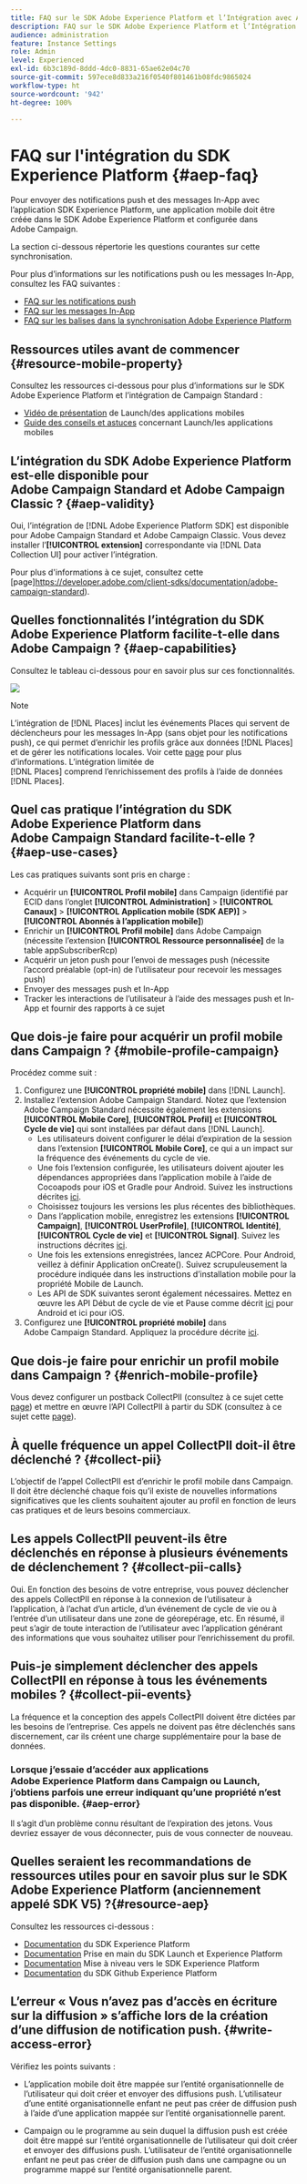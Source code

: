 ```yaml
---
title: FAQ sur le SDK Adobe Experience Platform et l’Intégration avec Adobe Campaign
description: FAQ sur le SDK Adobe Experience Platform et l’Intégration avec Adobe Campaign
audience: administration
feature: Instance Settings
role: Admin
level: Experienced
exl-id: 6b3c189d-8ddd-4dc0-8831-65ae62e04c70
source-git-commit: 597ece8d833a216f0540f801461b08fdc9865024
workflow-type: ht
source-wordcount: '942'
ht-degree: 100%

---
```


# FAQ sur l&#39;intégration du SDK Experience Platform {#aep-faq}

Pour envoyer des notifications push et des messages In-App avec l’application SDK Experience Platform, une application mobile doit être créée dans le SDK Adobe Experience Platform et configurée dans Adobe Campaign.

La section ci-dessous répertorie les questions courantes sur cette synchronisation.

Pour plus d’informations sur les notifications push ou les messages In-App, consultez les FAQ suivantes :

* [FAQ sur les notifications push](../../channels/using/about-push-notifications.md#push-faq)
* [FAQ sur les messages In-App](../../channels/using/in-app-faq.md)
* [FAQ sur les balises dans la synchronisation Adobe Experience Platform](../../administration/using/syncwithlaunch-faq.md)

## Ressources utiles avant de commencer {#resource-mobile-property}

Consultez les ressources ci-dessous pour plus d’informations sur le SDK Adobe Experience Platform et l’intégration de Campaign Standard :

* [Vidéo de présentation](https://www.adobe.com/fr/experience-platform/launch.html#acpl-mobile-video) de Launch/des applications mobiles
* [Guide des conseils et astuces](https://www.adobe.com/content/dam/dx/us/en/products/experience-platform/launch-tag-manager/pdfs/adobe-cloud-platform-launch-tips-and-tricks-sheet.pdf) concernant Launch/les applications mobiles

## L’intégration du SDK Adobe Experience Platform est-elle disponible pour Adobe Campaign Standard et Adobe Campaign Classic ?  {#aep-validity}

Oui, l’intégration de [!DNL Adobe Experience Platform SDK] est disponible pour Adobe Campaign Standard et Adobe Campaign Classic. Vous devez installer l’**[!UICONTROL extension]** correspondante via [!DNL Data Collection UI] pour activer l’intégration.

Pour plus d&#39;informations à ce sujet, consultez cette [page]https://developer.adobe.com/client-sdks/documentation/adobe-campaign-standard).

## Quelles fonctionnalités l’intégration du SDK Adobe Experience Platform facilite-t-elle dans Adobe Campaign ?  {#aep-capabilities}

Consultez le tableau ci-dessous pour en savoir plus sur ces fonctionnalités.

![](assets/faq.png)

>[!NOTE]
>
>L’intégration de [!DNL Places] inclut les événements Places qui servent de déclencheurs pour les messages In-App (sans objet pour les notifications push), ce qui permet d’enrichir les profils grâce aux données [!DNL Places] et de gérer les notifications locales. Voir cette [page](../../channels/using/preparing-and-sending-an-in-app-message.md) pour plus d’informations. L’intégration limitée de <br>[!DNL Places] comprend l’enrichissement des profils à l’aide de données [!DNL Places].

## Quel cas pratique l’intégration du SDK Adobe Experience Platform dans Adobe Campaign Standard facilite-t-elle ?  {#aep-use-cases}

Les cas pratiques suivants sont pris en charge :

* Acquérir un **[!UICONTROL Profil mobile]** dans Campaign (identifié par ECID dans l’onglet **[!UICONTROL Administration]** > **[!UICONTROL Canaux]** > **[!UICONTROL Application mobile (SDK AEP)]** > **[!UICONTROL Abonnés à l’application mobile]**)
* Enrichir un **[!UICONTROL Profil mobile]** dans Adobe Campaign (nécessite l’extension **[!UICONTROL Ressource personnalisée]** de la table appSubscriberRcp)
* Acquérir un jeton push pour l’envoi de messages push (nécessite l’accord préalable (opt-in) de l’utilisateur pour recevoir les messages push)
* Envoyer des messages push et In-App
* Tracker les interactions de l’utilisateur à l’aide des messages push et In-App et fournir des rapports à ce sujet

## Que dois-je faire pour acquérir un profil mobile dans Campaign ?  {#mobile-profile-campaign}

Procédez comme suit :

1. Configurez une **[!UICONTROL propriété mobile]** dans [!DNL Launch].
1. Installez l’extension Adobe Campaign Standard. Notez que l’extension Adobe Campaign Standard nécessite également les extensions **[!UICONTROL Mobile Core]**, **[!UICONTROL Profil]** et **[!UICONTROL Cycle de vie]** qui sont installées par défaut dans [!DNL Launch].
   * Les utilisateurs doivent configurer le délai d’expiration de la session dans l’extension **[!UICONTROL Mobile Core]**, ce qui a un impact sur la fréquence des événements du cycle de vie.
   * Une fois l’extension configurée, les utilisateurs doivent ajouter les dépendances appropriées dans l’application mobile à l’aide de Cocoapods pour iOS et Gradle pour Android. Suivez les instructions décrites [ici](https://developer.adobe.com/client-sdks/documentation/adobe-campaign-standard).
   * Choisissez toujours les versions les plus récentes des bibliothèques.
   * Dans l’application mobile, enregistrez les extensions **[!UICONTROL Campaign]**, **[!UICONTROL UserProfile]**, **[!UICONTROL Identité]**, **[!UICONTROL Cycle de vie]** et **[!UICONTROL Signal]**. Suivez les instructions décrites [ici](https://developer.adobe.com/client-sdks/documentation/adobe-campaign-standard/#register-the-campaign-standard-extension-with-mobile-core).
   * Une fois les extensions enregistrées, lancez ACPCore. Pour Android, veillez à définir Application onCreate(). Suivez scrupuleusement la procédure indiquée dans les instructions d’installation mobile pour la propriété Mobile de Launch.
   * Les API de SDK suivantes seront également nécessaires. Mettez en œuvre les API Début de cycle de vie et Pause comme décrit [ici](https://developer.adobe.com/client-sdks/documentation/mobile-core/lifecycle/android) pour Android et ici pour iOS.
1. Configurez une **[!UICONTROL propriété mobile]** dans Adobe Campaign Standard. Appliquez la procédure décrite [ici](../../administration/using/configuring-a-mobile-application.md#channel-specific-config).

## Que dois-je faire pour enrichir un profil mobile dans Campaign ?  {#enrich-mobile-profile}

Vous devez configurer un postback CollectPII (consultez à ce sujet cette [page](../../administration/using/configuring-rules-launch.md#pii-postback)) et mettre en œuvre l’API CollectPII à partir du SDK (consultez à ce sujet cette [page](https://developer.adobe.com/client-sdks/documentation/mobile-core/api-reference)).

## À quelle fréquence un appel CollectPII doit-il être déclenché ?  {#collect-pii}

L’objectif de l’appel CollectPII est d’enrichir le profil mobile dans Campaign. Il doit être déclenché chaque fois qu’il existe de nouvelles informations significatives que les clients souhaitent ajouter au profil en fonction de leurs cas pratiques et de leurs besoins commerciaux.

## Les appels CollectPII peuvent-ils être déclenchés en réponse à plusieurs événements de déclenchement ?  {#collect-pii-calls}

Oui. En fonction des besoins de votre entreprise, vous pouvez déclencher des appels CollectPII en réponse à la connexion de l’utilisateur à l’application, à l’achat d’un article, d’un événement de cycle de vie ou à l’entrée d’un utilisateur dans une zone de géorepérage, etc. En résumé, il peut s’agir de toute interaction de l’utilisateur avec l’application générant des informations que vous souhaitez utiliser pour l’enrichissement du profil.

## Puis-je simplement déclencher des appels CollectPII en réponse à tous les événements mobiles ?  {#collect-pii-events}

La fréquence et la conception des appels CollectPII doivent être dictées par les besoins de l’entreprise. Ces appels ne doivent pas être déclenchés sans discernement, car ils créent une charge supplémentaire pour la base de données.

### Lorsque j’essaie d’accéder aux applications Adobe Experience Platform dans Campaign ou Launch, j’obtiens parfois une erreur indiquant qu’une propriété n’est pas disponible. {#aep-error}

Il s’agit d’un problème connu résultant de l’expiration des jetons. Vous devriez essayer de vous déconnecter, puis de vous connecter de nouveau.

## Quelles seraient les recommandations de ressources utiles pour en savoir plus sur le SDK Adobe Experience Platform (anciennement appelé SDK V5) ?{#resource-aep}

Consultez les ressources ci-dessous :

* [Documentation](https://developer.adobe.com/client-sdks/documentation/) du SDK Experience Platform
* [Documentation](https://developer.adobe.com/client-sdks/documentation/getting-started/create-a-mobile-property/) Prise en main du SDK Launch et Experience Platform
* [Documentation](https://developer.adobe.com/client-sdks/documentation/upgrade-platform-sdks) Mise à niveau vers le SDK Experience Platform
* [Documentation](https://github.com/Adobe-Marketing-Cloud/acp-sdks/) du SDK Github Experience Platform

## L’erreur « Vous n’avez pas d’accès en écriture sur la diffusion » s’affiche lors de la création d’une diffusion de notification push. {#write-access-error}

Vérifiez les points suivants :

* L’application mobile doit être mappée sur l’entité organisationnelle de l’utilisateur qui doit créer et envoyer des diffusions push. L’utilisateur d’une entité organisationnelle enfant ne peut pas créer de diffusion push à l’aide d’une application mappée sur l’entité organisationnelle parent.

* Campaign ou le programme au sein duquel la diffusion push est créée doit être mappé sur l’entité organisationnelle de l’utilisateur qui doit créer et envoyer des diffusions push. L’utilisateur de l’entité organisationnelle enfant ne peut pas créer de diffusion push dans une campagne ou un programme mappé sur l’entité organisationnelle parent.
